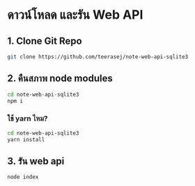 
# ดาวน์โหลด และรัน Web API

## 1. Clone Git Repo

```bash
git clone https://github.com/teerasej/note-web-api-sqlite3
```

## 2. คืนสภาพ node modules 

```bash
cd note-web-api-sqlite3
npm i
```

### ใช้ yarn ไหม?

```bash
cd note-web-api-sqlite3
yarn install
```

## 3. รัน web api

```bash
node index
```